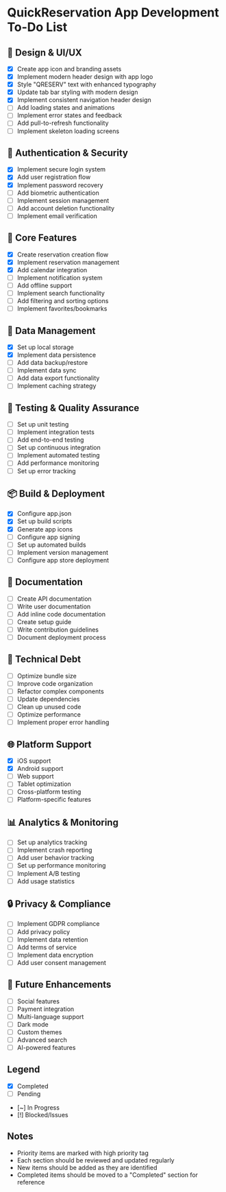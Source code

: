 # QuickReservation App Development To-Do List

## 🎨 Design & UI/UX
- [x] Create app icon and branding assets
- [x] Implement modern header design with app logo
- [x] Style "QRESERV" text with enhanced typography
- [x] Update tab bar styling with modern design
- [x] Implement consistent navigation header design
- [ ] Add loading states and animations
- [ ] Implement error states and feedback
- [ ] Add pull-to-refresh functionality
- [ ] Implement skeleton loading screens

## 🔐 Authentication & Security
- [x] Implement secure login system
- [x] Add user registration flow
- [x] Implement password recovery
- [ ] Add biometric authentication
- [ ] Implement session management
- [ ] Add account deletion functionality
- [ ] Implement email verification

## 📱 Core Features
- [x] Create reservation creation flow
- [x] Implement reservation management
- [x] Add calendar integration
- [ ] Implement notification system
- [ ] Add offline support
- [ ] Implement search functionality
- [ ] Add filtering and sorting options
- [ ] Implement favorites/bookmarks

## 🔄 Data Management
- [x] Set up local storage
- [x] Implement data persistence
- [ ] Add data backup/restore
- [ ] Implement data sync
- [ ] Add data export functionality
- [ ] Implement caching strategy

## 🧪 Testing & Quality Assurance
- [ ] Set up unit testing
- [ ] Implement integration tests
- [ ] Add end-to-end testing
- [ ] Set up continuous integration
- [ ] Implement automated testing
- [ ] Add performance monitoring
- [ ] Set up error tracking

## 📦 Build & Deployment
- [x] Configure app.json
- [x] Set up build scripts
- [x] Generate app icons
- [ ] Configure app signing
- [ ] Set up automated builds
- [ ] Implement version management
- [ ] Configure app store deployment

## 📝 Documentation
- [ ] Create API documentation
- [ ] Write user documentation
- [ ] Add inline code documentation
- [ ] Create setup guide
- [ ] Write contribution guidelines
- [ ] Document deployment process

## 🔧 Technical Debt
- [ ] Optimize bundle size
- [ ] Improve code organization
- [ ] Refactor complex components
- [ ] Update dependencies
- [ ] Clean up unused code
- [ ] Optimize performance
- [ ] Implement proper error handling

## 🌐 Platform Support
- [x] iOS support
- [x] Android support
- [ ] Web support
- [ ] Tablet optimization
- [ ] Cross-platform testing
- [ ] Platform-specific features

## 📊 Analytics & Monitoring
- [ ] Set up analytics tracking
- [ ] Implement crash reporting
- [ ] Add user behavior tracking
- [ ] Set up performance monitoring
- [ ] Implement A/B testing
- [ ] Add usage statistics

## 🔒 Privacy & Compliance
- [ ] Implement GDPR compliance
- [ ] Add privacy policy
- [ ] Implement data retention
- [ ] Add terms of service
- [ ] Implement data encryption
- [ ] Add user consent management

## 🚀 Future Enhancements
- [ ] Social features
- [ ] Payment integration
- [ ] Multi-language support
- [ ] Dark mode
- [ ] Custom themes
- [ ] Advanced search
- [ ] AI-powered features

## Legend
- [x] Completed
- [ ] Pending
- [~] In Progress
- [!] Blocked/Issues

## Notes
- Priority items are marked with high priority tag
- Each section should be reviewed and updated regularly
- New items should be added as they are identified
- Completed items should be moved to a "Completed" section for reference
